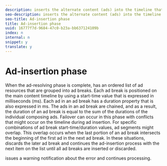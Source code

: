 ```yaml
---
description: inserts the alternate content (ads) into the timeline that corresponds to the main content.
seo-description: inserts the alternate content (ads) into the timeline that corresponds to the main content.
seo-title: Ad-insertion phase
title: Ad-insertion phase
uuid: 16777f7d-9684-47c0-b23a-bb637124109b
index: n
internal: n
snippet: y
translate: y
---
```


# Ad-insertion phase

When the ad-resolving phase is complete,  <!-- PH element: phrases/primetime-sdk-name --> has an ordered list of ad resources that are grouped into ad breaks. Each ad break is positioned on the main content timeline by using a start-time value that is expressed in milliseconds (ms). Each ad in an ad break has a duration property that is also expressed in ms. The ads in an ad break are chained, and as a result, the duration of an ad break is equal to the sum of the durations of the individual composing ads.
Failover can occur in this phase with conflicts that might occur on the timeline during ad insertion. For specific combinations of ad break start-time/duration values, ad segments might overlap. This overlap occurs when the last portion of an ad break intersects the beginning of the first ad in the next ad break. In these situations,  <!-- PH element: phrases/primetime-sdk-name --> discards the later ad break and continues the ad-insertion process with the next item on the list until all ad breaks are inserted or discarded.
<!-- PH element: phrases/primetime-sdk-name --> issues a warning notification about the error and continues processing.

